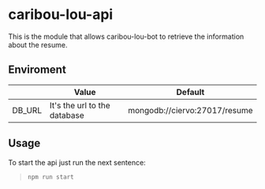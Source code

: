 # caribou-lou-api

This is the module that allows caribou-lou-bot to retrieve the information about the resume.

## Enviroment

|                |Value                          |Default                         |
|----------------|-------------------------------|-----------------------------|
|DB_URL          |It's the url to the database   |mongodb://ciervo:27017/resume            |

## Usage

To start the api just run the next sentence:
>`npm run start`
